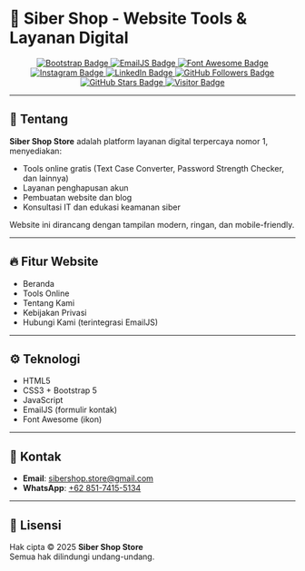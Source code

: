 # 🚀 Siber Shop - Website Tools & Layanan Digital

<p align="center">
  <!-- Teknologi -->
  <a href="https://getbootstrap.com/">
    <img src="https://img.shields.io/badge/Made%20with-Bootstrap-7952B3?style=flat-square&logo=bootstrap&logoColor=white" alt="Bootstrap Badge" />
  </a>
  <a href="https://www.emailjs.com/">
    <img src="https://img.shields.io/badge/Powered%20by-EmailJS-F57C00?style=flat-square" alt="EmailJS Badge" />
  </a>
  <a href="https://fontawesome.com/">
    <img src="https://img.shields.io/badge/Icons-Font%20Awesome-339AF0?style=flat-square&logo=fontawesome&logoColor=white" alt="Font Awesome Badge" />
  </a>

  <!-- Media Sosial -->
  <a href="https://instagram.com/sibershopstore">
    <img src="https://img.shields.io/badge/Follow-@sibershopstore-E4405F?style=flat-square&logo=instagram&logoColor=white" alt="Instagram Badge" />
  </a>
  <a href="https://www.linkedin.com/company/sibershopstore">
    <img src="https://img.shields.io/badge/Connect-@sibershopstore-0077B5?style=flat-square&logo=linkedin&logoColor=white" alt="LinkedIn Badge" />
  </a>

  <!-- GitHub Info -->
  <a href="https://github.com/sibershopstore">
    <img src="https://img.shields.io/github/followers/sibershopstore?label=Follow&style=flat-square&logo=github" alt="GitHub Followers Badge" />
  </a>
  <a href="https://github.com/sibershopstore/tools">
    <img src="https://img.shields.io/github/stars/sibershopstore/website-tools?style=flat-square&logo=github" alt="GitHub Stars Badge" />
  </a>

  <!-- Visitor Counter -->
  <a href="https://github.com/sibershopstore/tools">
    <img src="https://komarev.com/ghpvc/?username=sibershopstore&label=Visitors&color=0e75b6&style=flat-square" alt="Visitor Badge" />
  </a>
</p>


---

## 📖 Tentang

**Siber Shop Store** adalah platform layanan digital terpercaya nomor 1, menyediakan:
- Tools online gratis (Text Case Converter, Password Strength Checker, dan lainnya)
- Layanan penghapusan akun
- Pembuatan website dan blog
- Konsultasi IT dan edukasi keamanan siber

Website ini dirancang dengan tampilan modern, ringan, dan mobile-friendly.

---

## 🔥 Fitur Website

- Beranda  
- Tools Online  
- Tentang Kami  
- Kebijakan Privasi  
- Hubungi Kami (terintegrasi EmailJS)

---

## ⚙️ Teknologi

- HTML5  
- CSS3 + Bootstrap 5  
- JavaScript  
- EmailJS (formulir kontak)  
- Font Awesome (ikon)

---

## 📩 Kontak

- **Email**: [sibershop.store@gmail.com](mailto:sibershop.store@gmail.com)  
- **WhatsApp**: [+62 851-7415-5134](https://wa.me/6285174155134)

---

## 📜 Lisensi

Hak cipta © 2025 **Siber Shop Store**  
Semua hak dilindungi undang-undang.
